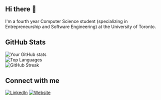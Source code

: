 ## Hi there 👋
I'm a fourth year Computer Science student (specializing in Entrepreneurship and Software Engineering) at the University of Toronto.

## GitHub Stats
![Your GitHub stats](https://github-readme-stats.vercel.app/api?username=Yatin-Malhotra&show_icons=true&theme=radical) <br>
![Top Languages](https://github-readme-stats.vercel.app/api/top-langs/?username=Yatin-Malhotra&layout=compact&theme=radical) <br>
![GitHub Streak](https://github-readme-streak-stats.herokuapp.com/?user=Yatin-Malhotra&theme=radical) <br>

## Connect with me
[![LinkedIn](https://img.shields.io/badge/-LinkedIn-blue?style=for-the-badge)](https://www.linkedin.com/in/malhotra-yatin/)
[![Website](https://img.shields.io/badge/-Website-green?style=for-the-badge)](https://yatinmalhotra.netlify.app)

<!--
**Yatin-Malhotra/Yatin-Malhotra** is a ✨ _special_ ✨ repository because its `README.md` (this file) appears on your GitHub profile.

Here are some ideas to get you started:

- 🔭 I’m currently working on ...
- 🌱 I’m currently learning ...
- 👯 I’m looking to collaborate on ...
- 🤔 I’m looking for help with ...
- 💬 Ask me about ...
- 📫 How to reach me: ...
- 😄 Pronouns: ...
- ⚡ Fun fact: ...
-->
